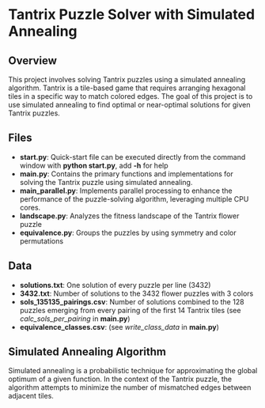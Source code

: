 # Tantrix Puzzle Solver with Simulated Annealing

## Overview

This project involves solving Tantrix puzzles using a simulated annealing algorithm. Tantrix is a tile-based game that requires arranging hexagonal tiles in a specific way to match colored edges. The goal of this project is to use simulated annealing to find optimal or near-optimal solutions for given Tantrix puzzles.

## Files

- **start.py**: Quick-start file can be executed directly from the command window with **python start.py**, add **-h** for help
- **main.py**: Contains the primary functions and implementations for solving the Tantrix puzzle using simulated annealing.
- **main_parallel.py**: Implements parallel processing to enhance the performance of the puzzle-solving algorithm, leveraging multiple CPU cores.
- **landscape.py**: Analyzes the fitness landscape of the Tantrix flower puzzle
- **equivalence.py**: Groups the puzzles by using symmetry and color permutations

## Data

- **solutions.txt**: One solution of every puzzle per line (3432)
- **3432.txt**: Number of solutions to the 3432 flower puzzles with 3 colors
- **sols_135135_pairings.csv**: Number of solutions combined to the 128 puzzles emerging from every pairing of the first 14 Tantrix tiles (see *calc_sols_per_pairing* in **main.py**)
- **equivalence_classes.csv**: (see *write_class_data* in **main.py**)
## Simulated Annealing Algorithm

Simulated annealing is a probabilistic technique for approximating the global optimum of a given function. In the context of the Tantrix puzzle, the algorithm attempts to minimize the number of mismatched edges between adjacent tiles.